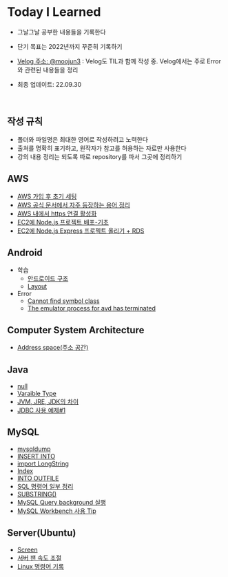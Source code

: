 # Today I Learned

* 그날그날 공부한 내용들을 기록한다

* 단기 목표는 2022년까지 꾸준히 기록하기

* [Velog 주소: @moojun3](https://velog.io/@moojun3) : Velog도 TIL과 함께 작성 중. Velog에서는 주로 Error와 관련된 내용들을 정리

* 최종 업데이트: 22.09.30

<br>

  

## 작성 규칙

* 폴더와 파일명은 최대한 영어로 작성하려고 노력한다
* 출처를 명확히 표기하고, 원작자가 참고를 허용하는 자료만 사용한다
* 강의 내용 정리는 되도록 따로 repository를 파서 그곳에 정리하기



## AWS

* [AWS 가입 후 초기 세팅](https://github.com/Moojun/TIL/blob/main/AWS/AWS_initial_settings.md)
* [AWS 공식 문서에서 자주 등장하는 용어 정리](https://github.com/Moojun/TIL/blob/main/AWS/%EC%9A%A9%EC%96%B4%EC%A0%95%EB%A6%AC.md)
* [AWS 내에서 https 연결 활성화](https://github.com/Moojun/TIL/blob/main/AWS/Study/22-07-29-enable_https.md)
* [EC2에 Node.js 프로젝트 배포-기초](https://github.com/Moojun/TIL/blob/main/AWS/Develop-Environment/EC2%EC%97%90%20Nodejs%20%EB%B0%B0%ED%8F%AC.md)
* [EC2에 Node.js Express 프로젝트 올리기 + RDS](https://github.com/Moojun/TIL/blob/main/AWS/Develop-Environment/EC2%EC%97%90%20Nodejs%20Express%20%ED%94%84%EB%A1%9C%EC%A0%9D%ED%8A%B8%20%EC%98%AC%EB%A6%AC%EA%B8%B0.md)



## Android

* 학습
  * [안드로이드 구조](https://github.com/Moojun/TIL/blob/main/Android/Architecture.md)
  * [Layout](https://github.com/Moojun/TIL/blob/main/Android/Layout.md)
* Error 
  * [Cannot find symbol class](https://github.com/Moojun/TIL/blob/main/Android/cannot_find_symbol_error.md)
  * [The emulator process for avd has terminated](https://github.com/Moojun/TIL/blob/main/Android/emulator_process_terminated_error.md)


## Computer System Architecture
* [Address space(주소 공간)](https://github.com/Moojun/TIL/blob/main/Computer%20Architecture/Address-Space.md)




## Java

* [null](https://github.com/Moojun/TIL/blob/main/Java/null.md)
* [Varaible Type](https://github.com/Moojun/TIL/blob/main/Java/Variable_Type.md)
* [JVM, JRE, JDK의 차이](https://github.com/Moojun/TIL/blob/main/Java/JVM-JRE-JDK.md)
* [JDBC 사용 예제#1](https://github.com/Moojun/TIL/blob/main/Java/JDBC%231.md)



## MySQL

* [mysqldump](https://github.com/Moojun/TIL/blob/main/MySQL/Backup.md)
* [INSERT INTO](https://github.com/Moojun/TIL/blob/main/MySQL/Data_Insert(INSERT).md)
* [import LongString](https://github.com/Moojun/TIL/blob/main/MySQL/Import_LongString.md)
* [Index](https://github.com/Moojun/TIL/blob/main/MySQL/Many_rows_update.md)
* [INTO OUTFILE](https://github.com/Moojun/TIL/blob/main/MySQL/MySQL%5D%20INTO%20OUTFILE.md)
* [SQL 명령어 일부 정리](https://github.com/Moojun/TIL/blob/main/MySQL/SQL_Command.md)
* [SUBSTRING()](https://github.com/Moojun/TIL/blob/main/MySQL/SUBSTRING().md)
* [MySQL Query background 실행](https://github.com/Moojun/TIL/blob/main/MySQL/run-background.md)
* [MySQL Workbench 사용 Tip](https://github.com/Moojun/TIL/blob/main/MySQL/WorkBench_Tip.md)



## Server(Ubuntu)

* [Screen](https://github.com/Moojun/TIL/blob/main/Server/Ubuntu/Screen.md)
* [서버 팬 속도 조절](https://github.com/Moojun/TIL/blob/main/Server/Ubuntu/control-fan-speed.md)
* [Linux 명령어 기록](https://github.com/Moojun/TIL/blob/main/Server/Ubuntu/Linux-command.md)


